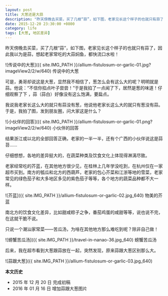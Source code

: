 ```yaml
---
layout: post
title: 大葱还是大蒜
description: "昨天傍晚去买菜，买了几根“蒜”，如下图，老家见长这个样子的也就只有蒜了，因此我以为是蒜，想起老家常吃的大蒜焖鱼，都快流口水啦！"
date: 2015-12-20 23:30:00 +0800
category: life
tags: [大葱, 地区差异]
---
```

 
昨天傍晚去买菜，买了几根“蒜”，如下图，老家见长这个样子的也就只有蒜了，因此我以为是蒜，想起老家常吃的大蒜焖鱼，都快流口水啦！

![传说中的大葱]({{ site.IMG_PATH }}/allium-fistulosum-or-garlic-01.jpg?imageView2/2/w/640)
传说中的大葱

可是，勇哥却说这是大葱，显然我不相信了，葱怎么会有这么大的呢？明明就是蒜。他说：“不信你掐点叶子尝尝！”于是我掐了一点闻了下，居然是葱的味道！仔细观察了下 ，蒜（蒜白）好像没有这么饱满，要扁点。

我说我老家长这么大的就只有蒜没有葱，他说他老家长这么大的就只有葱没有蒜。于是，我拍了图，发到朋友圈，问大家这是什么？

![小伙伴的回答]({{ site.IMG_PATH }}/allium-fistulosum-or-garlic-01.png?imageView2/2/w/640)
小伙伴的回答

结果浙江或以北的全部回答正确，老家的一半一半，还有个广西的小伙伴说这是蒜苔……

仔细想想，各地的差异挺大的，在蔬菜种类及饮食文化上体现得淋漓尽致。

老家经常吃的芥蓝，在其他地方很少见，在桂林上几年学没吃到，在杭州仅在一家超市买到。南方的瓠瓜和北方的西葫芦，老家的包心芥菜和江浙等地的雪菜，老家常见的绿色茄子和大多地区多见的紫色茄子等等，各个地方的蔬菜品种都不大一样。

![芥蓝]({{ site.IMG_PATH }}/allium-fistulosum-or-garlic-02.jpg_640)
物美的芥蓝

南北方的饮食文化差异，比如甜咸粽子之争，番茄鸡蛋的咸甜等等，说也说不完，在这就干脆不说。

只说一个潮汕家常菜——苦瓜汤，为啥在其他地方那么难吃到呢？除非自己做！

![螃蟹苦瓜汤]({{ site.IMG_PATH }}/travel-in-nanao-36.jpg_640)
螃蟹苦瓜汤

后来，我在超市看到大葱跟蒜放在一起，突然发现，原来蒜跟大葱区别那么大。

![蒜跟大葱]({{ site.IMG_PATH }}/allium-fistulosum-or-garlic-03.jpg_640)

**本文历史**

* 2015 年 12 月 20 日 完成初稿
* 2016 年 01 月 16 日 增加蒜跟大葱图片
